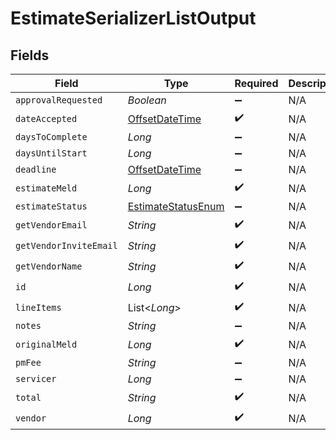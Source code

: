 # EstimateSerializerListOutput


## Fields

| Field                                                                                     | Type                                                                                      | Required                                                                                  | Description                                                                               |
| ----------------------------------------------------------------------------------------- | ----------------------------------------------------------------------------------------- | ----------------------------------------------------------------------------------------- | ----------------------------------------------------------------------------------------- |
| `approvalRequested`                                                                       | *Boolean*                                                                                 | :heavy_minus_sign:                                                                        | N/A                                                                                       |
| `dateAccepted`                                                                            | [OffsetDateTime](https://docs.oracle.com/javase/8/docs/api/java/time/OffsetDateTime.html) | :heavy_check_mark:                                                                        | N/A                                                                                       |
| `daysToComplete`                                                                          | *Long*                                                                                    | :heavy_minus_sign:                                                                        | N/A                                                                                       |
| `daysUntilStart`                                                                          | *Long*                                                                                    | :heavy_minus_sign:                                                                        | N/A                                                                                       |
| `deadline`                                                                                | [OffsetDateTime](https://docs.oracle.com/javase/8/docs/api/java/time/OffsetDateTime.html) | :heavy_minus_sign:                                                                        | N/A                                                                                       |
| `estimateMeld`                                                                            | *Long*                                                                                    | :heavy_check_mark:                                                                        | N/A                                                                                       |
| `estimateStatus`                                                                          | [EstimateStatusEnum](../../models/shared/EstimateStatusEnum.md)                           | :heavy_minus_sign:                                                                        | N/A                                                                                       |
| `getVendorEmail`                                                                          | *String*                                                                                  | :heavy_check_mark:                                                                        | N/A                                                                                       |
| `getVendorInviteEmail`                                                                    | *String*                                                                                  | :heavy_check_mark:                                                                        | N/A                                                                                       |
| `getVendorName`                                                                           | *String*                                                                                  | :heavy_check_mark:                                                                        | N/A                                                                                       |
| `id`                                                                                      | *Long*                                                                                    | :heavy_check_mark:                                                                        | N/A                                                                                       |
| `lineItems`                                                                               | List<*Long*>                                                                              | :heavy_check_mark:                                                                        | N/A                                                                                       |
| `notes`                                                                                   | *String*                                                                                  | :heavy_minus_sign:                                                                        | N/A                                                                                       |
| `originalMeld`                                                                            | *Long*                                                                                    | :heavy_check_mark:                                                                        | N/A                                                                                       |
| `pmFee`                                                                                   | *String*                                                                                  | :heavy_minus_sign:                                                                        | N/A                                                                                       |
| `servicer`                                                                                | *Long*                                                                                    | :heavy_minus_sign:                                                                        | N/A                                                                                       |
| `total`                                                                                   | *String*                                                                                  | :heavy_check_mark:                                                                        | N/A                                                                                       |
| `vendor`                                                                                  | *Long*                                                                                    | :heavy_check_mark:                                                                        | N/A                                                                                       |